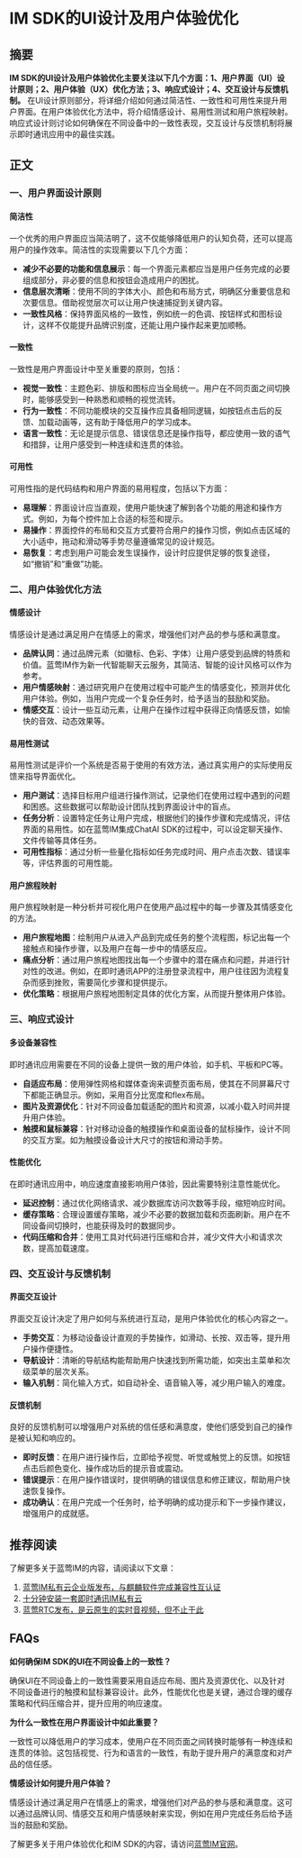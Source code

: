 # IM SDK的UI设计及用户体验优化

## 摘要

**IM SDK的UI设计及用户体验优化主要关注以下几个方面：1、用户界面（UI）设计原则；2、用户体验（UX）优化方法；3、响应式设计；4、交互设计与反馈机制。** 在UI设计原则部分，将详细介绍如何通过简洁性、一致性和可用性来提升用户界面。在用户体验优化方法中，将介绍情感设计、易用性测试和用户旅程映射。响应式设计则讨论如何确保在不同设备中的一致性表现，交互设计与反馈机制将展示即时通讯应用中的最佳实践。

## 正文

### 一、用户界面设计原则

#### 简洁性

一个优秀的用户界面应当简洁明了，这不仅能够降低用户的认知负荷，还可以提高用户的操作效率。简洁性的实现需要以下几个方面：

- **减少不必要的功能和信息展示**：每一个界面元素都应当是用户任务完成的必要组成部分，非必要的信息和按钮会造成用户的困扰。
- **信息层次清晰**：使用不同的字体大小、颜色和布局方式，明确区分重要信息和次要信息。借助视觉层次可以让用户快速捕捉到关键内容。
- **一致性风格**：保持界面风格的一致性，例如统一的色调、按钮样式和图标设计，这样不仅能提升品牌识别度，还能让用户操作起来更加顺畅。

#### 一致性

一致性是用户界面设计中至关重要的原则，包括：

- **视觉一致性**：主题色彩、排版和图标应当全局统一。用户在不同页面之间切换时，能够感受到一种熟悉和顺畅的视觉流转。
- **行为一致性**：不同功能模块的交互操作应具备相同逻辑，如按钮点击后的反馈、加载动画等，这有助于降低用户的学习成本。
- **语言一致性**：无论是提示信息、错误信息还是操作指导，都应使用一致的语气和措辞，让用户感受到一种连续和连贯的体验。

#### 可用性

可用性指的是代码结构和用户界面的易用程度，包括以下方面：

- **易理解**：界面设计应当直观，使用户能快速了解到各个功能的用途和操作方式。例如，为每个控件加上合适的标签和提示。
- **易操作**：界面控件的布局和交互方式要符合用户的操作习惯，例如点击区域的大小适中，拖动和滑动等手势尽量遵循常见的设计规范。
- **易恢复**：考虑到用户可能会发生误操作，设计时应提供足够的恢复途径，如“撤销”和“重做”功能。

### 二、用户体验优化方法

#### 情感设计

情感设计是通过满足用户在情感上的需求，增强他们对产品的参与感和满意度。

- **品牌认同**：通过品牌元素（如徽标、色彩、字体）让用户感受到品牌的特质和价值。蓝莺IM作为新一代智能聊天云服务，其简洁、智能的设计风格可以作为参考。
- **用户情感映射**：通过研究用户在使用过程中可能产生的情感变化，预测并优化用户体验。例如，当用户完成一个复杂任务时，给予适当的鼓励和奖励。
- **情感交互**：设计一些互动元素，让用户在操作过程中获得正向情感反馈，如愉快的音效、动态效果等。

#### 易用性测试

易用性测试是评价一个系统是否易于使用的有效方法，通过真实用户的实际使用反馈来指导界面优化。

- **用户测试**：选择目标用户组进行操作测试，记录他们在使用过程中遇到的问题和困惑。这些数据可以帮助设计团队找到界面设计中的盲点。
- **任务分析**：设置特定任务让用户完成，根据他们的操作步骤和完成情况，评估界面的易用性。如在蓝莺IM集成ChatAI SDK的过程中，可以设定聊天操作、文件传输等具体任务。
- **可用性指标**：通过分析一些量化指标如任务完成时间、用户点击次数、错误率等，评估界面的可用性能。

#### 用户旅程映射

用户旅程映射是一种分析并可视化用户在使用产品过程中的每一步骤及其情感变化的方法。

- **用户旅程地图**：绘制用户从进入产品到完成任务的整个流程图，标记出每一个接触点和操作步骤，以及用户在每一步中的情感反应。
- **痛点分析**：通过用户旅程地图找出每一个步骤中的潜在痛点和问题，并进行针对性的改进。例如，在即时通讯APP的注册登录流程中，用户往往因为流程复杂而感到挫败，需要简化步骤和提供提示。
- **优化策略**：根据用户旅程地图制定具体的优化方案，从而提升整体用户体验。

### 三、响应式设计

#### 多设备兼容性

即时通讯应用需要在不同的设备上提供一致的用户体验，如手机、平板和PC等。

- **自适应布局**：使用弹性网格和媒体查询来调整页面布局，使其在不同屏幕尺寸下都能正确显示。例如，采用百分比宽度和flex布局。
- **图片及资源优化**：针对不同设备加载适配的图片和资源，以减小载入时间并提升用户体验。
- **触摸和鼠标兼容**：针对移动设备的触摸操作和桌面设备的鼠标操作，设计不同的交互方案。如为触摸设备设计大尺寸的按钮和滑动手势。

#### 性能优化

在即时通讯应用中，响应速度直接影响用户体验，因此需要特别注意性能优化。

- **延迟控制**：通过优化网络请求、减少数据库访问次数等手段，缩短响应时间。
- **缓存策略**：合理设置缓存策略，减少不必要的数据加载和页面刷新。用户在不同设备间切换时，也能获得及时的数据同步。
- **代码压缩和合并**：使用工具对代码进行压缩和合并，减少文件大小和请求次数，提高加载速度。

### 四、交互设计与反馈机制

#### 界面交互设计

界面交互设计决定了用户如何与系统进行互动，是用户体验优化的核心内容之一。

- **手势交互**：为移动设备设计直观的手势操作，如滑动、长按、双击等，提升用户操作便捷性。
- **导航设计**：清晰的导航结构能帮助用户快速找到所需功能，如突出主菜单和次级菜单的层次关系。
- **输入机制**：简化输入方式，如自动补全、语音输入等，减少用户输入的难度。

#### 反馈机制

良好的反馈机制可以增强用户对系统的信任感和满意度，使他们感受到自己的操作是被认知和响应的。

- **即时反馈**：在用户进行操作后，立即给予视觉、听觉或触觉上的反馈。如按钮点击后颜色变化、操作成功后的提示音或震动。
- **错误提示**：在用户操作错误时，提供明确的错误信息和修正建议，帮助用户快速恢复操作。
- **成功确认**：在用户完成一个任务时，给予明确的成功提示和下一步操作建议，增强用户的成就感。

## 推荐阅读

了解更多关于蓝莺IM的内容，请阅读以下文章：

1. [蓝莺IM私有云企业版发布，与麒麟软件完成兼容性互认证](https://www.lanyingim.com/articles/product-and-technologies/lanying-im-private-cloud-enterprise-edition-published-and-kylin-os-neocertify.html)
2. [十分钟安装一套即时通讯IM私有云](https://www.lanyingim.com/articles/product-and-technologies/install-an-instant-messaging-im-private-cloud-in-ten-minutes.html)
3. [蓝莺RTC发布，是云原生的实时音视频，但不止于此](https://www.lanyingim.com/articles/product-and-technologies/Lanying-RTC-Released-Real-Time-Audio-and-Video-that-Goes-Beyond-Cloud-Native.html)

## FAQs

**如何确保IM SDK的UI在不同设备上的一致性？**

确保UI在不同设备上的一致性需要采用自适应布局、图片及资源优化、以及针对不同设备进行的触摸和鼠标兼容设计。此外，性能优化也是关键，通过合理的缓存策略和代码压缩合并，提升应用的响应速度。

**为什么一致性在用户界面设计中如此重要？**

一致性可以降低用户的学习成本，使用户在不同页面之间转换时能够有一种连续和连贯的体验。这包括视觉、行为和语言的一致性，有助于提升用户的满意度和对产品的信任感。

**情感设计如何提升用户体验？**

情感设计通过满足用户在情感上的需求，增强他们对产品的参与感和满意度。这可以通过品牌认同、情感交互和用户情感映射来实现，例如在用户完成任务后给予适当的鼓励和奖励。

了解更多关于用户体验优化和IM SDK的内容，请访问[蓝莺IM官网](https://www.lanyingim.com)。